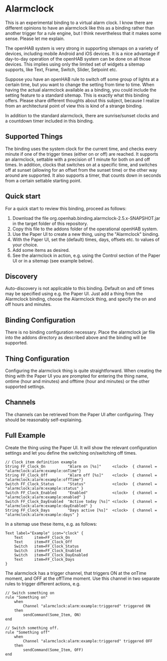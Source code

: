# <bindingName> Alarmclock

This is an experimental binding to a virtual alarm clock. I know there are different opinions to have an alarmclock like this as a binding rather than another trigger for a rule engine, but I think nevertheless that it makes some sense. Please let me explain.

The openHAB system is very strong in supporting sitemaps on a variety of devices, including mobile Android and iOS devices. It is a nice advantage if day-to-day operation of the openHAB system can be done on all those devices. This implies using only the limited set of widgets a sitemap supports, like Text, Frame, Switch, Slider, Setpoint etc.   

Suppose you have an openHAB rule to switch off some group of lights at a certain time, but you want to change the setting from time to time. When having the actual alarmclock available as a binding, you could include the setting feature to a standard sitemap. This is exactly what this binding offers. Please share different thoughts about this subject, because I realize from an architectural point of view this is kind of a strange binding. 

In addition to the standard alarmclock, there are sunrise/sunset clocks and a countdown timer included in this binding.

## Supported Things

The binding uses the system clock for the current time, and checks every minute if one of the trigger times (either on or off) are reached. It supports an alarmclock, settable with a precision of 1 minute for both on and off times. In addition, clocks that switches on at a specific time, and switches off at sunset (allowing for an offset from the sunset time) or the other way around are supported.
It also supports a timer, that counts down in seconds from a certain settable starting point.

## Quick start

For a quick start to review this binding, proceed as follows:

1. Download the file org.openhab.binding.alarmclock-2.5.x-SNAPSHOT.jar in the target folder of this repository.
2. Copy this file to the addons folder of the operational openHAB system.
3. Use the Paper UI to create a new thing, using the "Alarmclock" binding.
4. With the Paper UI, set the (default) times, days, offsets etc. to values of your choice. 
5. Add some items as desired.
6. See the alarmclock in action, e.g. using the Control section of the Paper UI or in a sitemap (see example below).

## Discovery

Auto-discovery is not applicable to this binding. Default on and off times may be specified using e.g. the Paper UI. Just add a thing from the Alarmclock binding, choose the Alarmclock thing, and specify the on and off hours and minutes.

## Binding Configuration

There is no binding configuration necessary. Place the alarmclock jar file into the addons directory as described above and the binding will be supported.

## Thing Configuration

Configuring the alarmclock thing is quite straightforward. When creating the thing with the Paper UI you are prompted for entering the thing name, ontime (hour and minutes) and offtime (hour and minutes) or the other supported settings.  

## Channels

The channels can be retrieved from the Paper UI after configuring. They should be reasonably self-explaining.


## Full Example

Create the thing using the Paper UI. It will show the relevant configuration settings and let you define the switching on/switching off times.

```
// Clock item definition example
String FF_Clock_On          "Alarm on [%s]"     <clock>  { channel = "alarmclock:alarm:example:onTime"}
String FF_Clock_Off         "Alarm off [%s]"    <clock>  { channel = "alarmclock:alarm:example:offTime"}
Switch FF_Clock_Status      "Status"            <clock>  { channel = "alarmclock:alarm:example:status" } 
Switch FF_Clock_Enabled     "Enabled"           <clock>  { channel = "alarmclock:alarm:example:enabled" } 
Switch FF_Clock_DayEnabled  "Active today [%s]" <clock>  { channel = "alarmclock:alarm:example:dayEnabled" } 
String FF_Clock_Days        "Days active [%s]"  <clock>  { channel = "alarmclock:alarm:example:days" } 
```

In a sitemap use these items, e.g. as follows:

```
Text label="Example" icon="clock" {
    Text     item=FF_Clock_On
    Text     item=FF_Clock_Off
    Switch   item=FF_Clock_Status
    Switch   item=FF_Clock_Enabled
    Switch   item=FF_Clock_DayEnabled
    Text     item=FF_Clock_Days
}

```

The alarmclock has a trigger channel, that triggers ON at the onTime moment, and OFF at the offTime moment. Use this channel in two separate rules to trigger different actions, e.g.

```
// Switch something on
rule "Something on"
    when
        Channel "alarmclock:alarm:example:triggered" triggered ON
    then
        sendCommand(Some_Item, ON)
end

// Switch something off.
rule "Something off"
    when
        Channel "alarmclock:alarm:example:triggered" triggered OFF
    then
        sendCommand(Some_Item, OFF)
end
```

